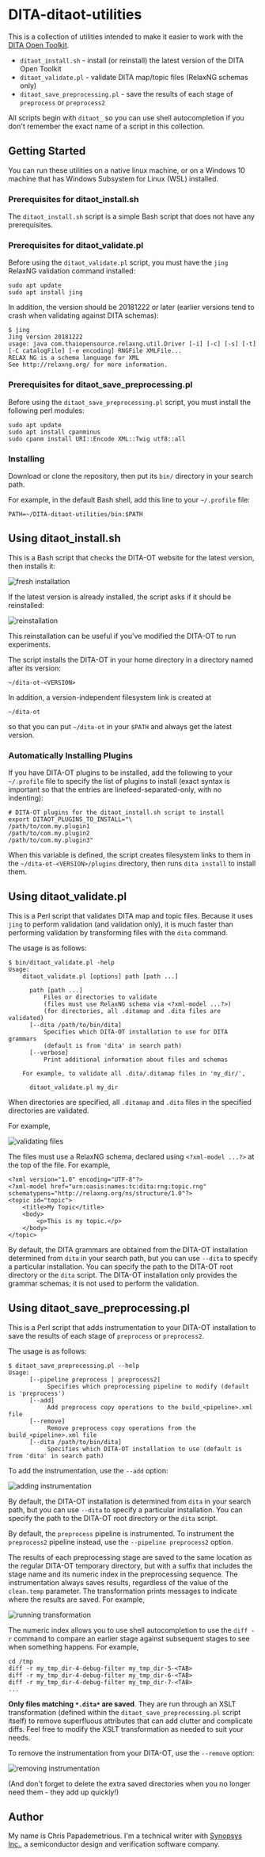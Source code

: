 # DITA-ditaot-utilities

This is a collection of utilities intended to make it easier to work with the [DITA Open Toolkit](https://www.dita-ot.org/).

* `ditaot_install.sh` - install (or reinstall) the latest version of the DITA Open Toolkit
* `ditaot_validate.pl` - validate DITA map/topic files (RelaxNG schemas only)
* `ditaot_save_preprocessing.pl` - save the results of each stage of `preprocess` or `preprocess2`

All scripts begin with `ditaot_` so you can use shell autocompletion if you don't remember the exact name of a script in this collection.

## Getting Started

You can run these utilities on a native linux machine, or on a Windows 10 machine that has Windows Subsystem for Linux (WSL) installed.

### Prerequisites for ditaot_install.sh

The `ditaot_install.sh` script is a simple Bash script that does not have any prerequisites.

### Prerequisites for ditaot_validate.pl

Before using the `ditaot_validate.pl` script, you must have the `jing` RelaxNG validation command installed:

```
sudo apt update
sudo apt install jing
```

In addition, the version should be 20181222 or later (earlier versions tend to crash when validating against DITA schemas):

```
$ jing
Jing version 20181222
usage: java com.thaiopensource.relaxng.util.Driver [-i] [-c] [-s] [-t] [-C catalogFile] [-e encoding] RNGFile XMLFile...
RELAX NG is a schema language for XML
See http://relaxng.org/ for more information.
```

### Prerequisites for ditaot_save_preprocessing.pl

Before using the `ditaot_save_preprocessing.pl` script, you must install the following perl modules:

```
sudo apt update
sudo apt install cpanminus
sudo cpanm install URI::Encode XML::Twig utf8::all
```

### Installing

Download or clone the repository, then put its `bin/` directory in your search path.

For example, in the default Bash shell, add this line to your `~/.profile` file:

```
PATH=~/DITA-ditaot-utilities/bin:$PATH
```

## Using ditaot_install.sh

This is a Bash script that checks the DITA-OT website for the latest version, then installs it:

![fresh installation](svg/ditaot_install_new.svg)

If the latest version is already installed, the script asks if it should be reinstalled:

![reinstallation](svg/ditaot_install_reinstall.svg)

This reinstallation can be useful if you've modified the DITA-OT to run experiments.

The script installs the DITA-OT in your home directory in a directory named after its version:

`~/dita-ot-<VERSION>`

In addition, a version-independent filesystem link is created at

`~/dita-ot`

so that you can put `~/dita-ot` in your `$PATH` and always get the latest version.

### Automatically Installing Plugins

If you have DITA-OT plugins to be installed, add the following to your `~/.profile` file to specify the list of plugins to install (exact syntax is important so that the entries are linefeed-separated-only, with no indenting):

```
# DITA-OT plugins for the ditaot_install.sh script to install
export DITAOT_PLUGINS_TO_INSTALL="\
/path/to/com.my.plugin1
/path/to/com.my.plugin2
/path/to/com.my.plugin3"
```

When this variable is defined, the script creates filesystem links to them in the `~/dita-ot-<VERSION>/plugins` directory, then runs `dita install` to install them.

## Using ditaot_validate.pl

This is a Perl script that validates DITA map and topic files. Because it uses `jing` to perform validation (and validation only), it is much faster than performing validation by transforming files with the `dita` command.

The usage is as follows:

```
$ bin/ditaot_validate.pl -help
Usage:
    ditaot_validate.pl [options] path [path ...]

      path [path ...]
          Files or directories to validate
          (files must use RelaxNG schema via <?xml-model ...?>)
          (for directories, all .ditamap and .dita files are validated)
      [--dita /path/to/bin/dita]
          Specifies which DITA-OT installation to use for DITA grammars
          (default is from 'dita' in search path)
      [--verbose]
          Print additional information about files and schemas

    For example, to validate all .dita/.ditamap files in 'my_dir/',

      ditaot_validate.pl my_dir
```

When directories are specified, all `.ditamap` and `.dita` files in the specified directories are validated.

For example,

![validating files](svg/ditaot_validate.svg)

The files must use a RelaxNG schema, declared using `<?xml-model ...?>` at the top of the file. For example,

```
<?xml version="1.0" encoding="UTF-8"?>
<?xml-model href="urn:oasis:names:tc:dita:rng:topic.rng" schematypens="http://relaxng.org/ns/structure/1.0"?>
<topic id="topic">
    <title>My Topic</title>
    <body>
        <p>This is my topic.</p>
    </body>
</topic>
```

By default, the DITA grammars are obtained from the DITA-OT installation determined from `dita` in your search path, but you can use `--dita` to specify a particular installation. You can specify the path to the DITA-OT root directory or the `dita` script. The DITA-OT installation only provides the grammar schemas; it is not used to perform the validation.

## Using ditaot_save_preprocessing.pl

This is a Perl script that adds instrumentation to your DITA-OT installation to save the results of each stage of `preprocess` or `preprocess2`.

The usage is as follows:

```
$ ditaot_save_preprocessing.pl --help
Usage:
      [--pipeline preprocess | preprocess2]
           Specifies which preprocessing pipeline to modify (default is 'preprocess')
      [--add]
           Add preprocess copy operations to the build_<pipeline>.xml file
      [--remove]
           Remove preprocess copy operations from the build_<pipeline>.xml file
      [--dita /path/to/bin/dita]
           Specifies which DITA-OT installation to use (default is from 'dita' in search path)
```

To add the instrumentation, use the `--add` option:

![adding instrumentation](svg/ditaot_save_preprocessing_add.svg)

By default, the DITA-OT installation is determined from `dita` in your search path, but you can use `--dita` to specify a particular installation. You can specify the path to the DITA-OT root directory or the `dita` script.

By default, the `preprocess` pipeline is instrumented. To instrument the `preprocess2` pipeline instead, use the `--pipeline preprocess2` option.

The results of each preprocessing stage are saved to the same location as the regular DITA-OT temporary directory, but with a suffix that includes the stage name and its numeric index in the preprocessing sequence. The instrumentation always saves results, regardless of the value of the `clean.temp` parameter. The transformation prints messages to indicate where the results are saved. For example,

![running transformation](svg/ditaot_save_preprocessing_transformation.svg)

The numeric index allows you to use shell autocompletion to use the `diff -r` command to compare an earlier stage against subsequent stages to see when something happens. For example,

```
cd /tmp
diff -r my_tmp_dir-4-debug-filter my_tmp_dir-5-<TAB>
diff -r my_tmp_dir-4-debug-filter my_tmp_dir-6-<TAB>
diff -r my_tmp_dir-4-debug-filter my_tmp_dir-7-<TAB>
...
```

**Only files matching `*.dita*` are saved**. They are run through an XSLT transformation (defined within the `ditaot_save_preprocessing.pl` script itself) to remove superfluous attributes that can add clutter and complicate diffs. Feel free to modify the XSLT transformation as needed to suit your needs.

To remove the instrumentation from your DITA-OT, use the `--remove` option:

![removing instrumentation](svg/ditaot_save_preprocessing_remove.svg)

(And don't forget to delete the extra saved directories when you no longer need them - they add up quickly!)

## Author

My name is Chris Papademetrious. I'm a technical writer with [Synopsys Inc.](https://www.synopsys.com/), a semiconductor design and verification software company.
